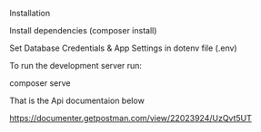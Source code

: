 Installation

Install dependencies (composer install)

Set Database Credentials & App Settings in dotenv file (.env)

To run the development server run:

composer serve

That is the Api documentaion below

https://documenter.getpostman.com/view/22023924/UzQvt5UT
